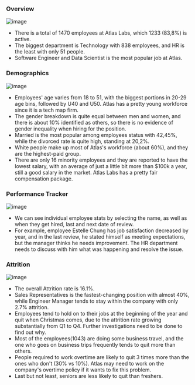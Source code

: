### Overview
![image](https://github.com/dannytheanalyst911/End-to-end-PowerBI-development-process-of-HR-analytics./assets/107795987/9a77d48c-ed2f-4a28-88bf-8323269252c6)

- There is a total of 1470 employees at Atlas Labs, which 1233 (83,8%) is active.
- The biggest department is Technology with 838 employees, and HR is the least with only 51 people.
- Software Engineer and Data Scientist is the most popular job at Atlas.

### Demographics
![image](https://github.com/dannytheanalyst911/End-to-end-PowerBI-development-process-of-HR-analytics./assets/107795987/2aae8a94-4a10-4a8c-846c-a688bfd9e8e0)

- Employees' age varies from 18 to 51, with the biggest portions in 20-29 age bins, followed by U40 and U50. Atlas has a pretty young workforce since it is a tech map firm.
- The gender breakdown is quite equal between men and women, and there is about 10% identified as others, so there is no evidence of gender inequality when hiring for the position.
- Married is the most popular among employees status with 42,45%, while the divorced rate is quite high, standing at 20,2%.
- White people make up most of Atlas's workforce (about 60%), and they are the highest-paid group.
- There are only 16 minority employees and they are reported to have the lowest salary, with an average of just a little bit more than $100k a year, still a good salary in the market. Atlas Labs has a pretty fair compensation package.
### Performance Tracker
![image](https://github.com/dannytheanalyst911/End-to-end-PowerBI-development-process-of-HR-analytics./assets/107795987/581eb4bb-182a-4624-ab38-049cece9c30c)

- We can see individual employee stats by selecting the name, as well as when they get hired, last and next date of review.
- For example, employee Estelle Chung has job satisfaction decreased by year, and in the last review, he stated himself as meeting expectations, but the manager thinks he needs improvement. The HR department needs to discuss with him what was happening and resolve the issue.
### Attrition
![image](https://github.com/dannytheanalyst911/End-to-end-PowerBI-development-process-of-HR-analytics./assets/107795987/06ef204c-fd35-4be7-8f54-93fcdbbf93e7)

- The overall Attrition rate is 16.1%.
- Sales Representatives is the fastest-changing position with almost 40%, while Engineer Manager tends to stay within the company with only 2.7% attrition.
- Employees tend to hold on to their jobs at the beginning of the year and quit when Christmas comes, due to the attrition rate growing substantially from Q1 to Q4. Further investigations need to be done to find out why.
- Most of the employees(1043) are doing some business travel, and the one who goes on business trips frequently tends to quit more than others.
- People required to work overtime are likely to quit 3 times more than the ones who don't (30% vs 10%). Atlas may need to work on the company's overtime policy if it wants to fix this problem.
- Last but not least, seniors are less likely to quit than freshers.
